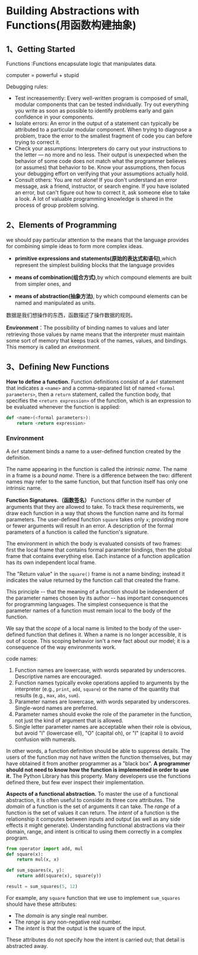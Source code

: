 #  Building Abstractions with Functions(用函数构建抽象)

## 1、Getting Started

Functions :Functions encapsulate logic that manipulates data.

computer = powerful + stupid

Debugging rules:

- Test increasemently:  Every well-written program is composed of small, modular components that can be tested individually. Try out everything you write as soon as possible to identify problems early and gain confidence in your components.
- Isolate errors:  An error in the output of a statement can typically be attributed to a particular modular component. When trying to diagnose a problem, trace the error to the smallest fragment of code you can before trying to correct it.
- Check your assumptions:   Interpreters do carry out your instructions to the letter — no more and no less. Their output is unexpected when the behavior of some code does not match what the programmer believes (or assumes) that behavior to be. Know your assumptions, then focus your debugging effort on verifying that your assumptions actually hold.
- Consult others:  You are not alone! If you don't understand an error message, ask a friend, instructor, or search engine. If you have isolated an error, but can't figure out how to correct it, ask someone else to take a look. A lot of valuable programming knowledge is shared in the process of group problem solving.



## 2、Elements of Programming

we should pay particular attention to the means that the language provides for combining simple ideas to form more complex ideas. 

- **primitive expressions and statements(原始的表达式和语句)**,which represent the simplest building blocks that the language provides

- **means of combination(组合方式)**,by which compound elements are built from simpler ones, and
- **means of abstraction(抽象方法)**, by which compound elements can be named and manipulated as units.

数据是我们想操作的东西，函数描述了操作数据的规则。



**Environment**：The possibility of binding names to values and later retrieving those values by name means that the interpreter must maintain some sort of memory that keeps track of the names, values, and bindings. This memory is called an *environment*.



## 3、Defining New Functions

**How to define a function.** Function definitions consist of a `def` statement that indicates a `<name>` and a comma-separated list of named `<formal parameters>`, then a `return` statement, called the function body, that specifies the `<return expression>` of the function, which is an expression to be evaluated whenever the function is applied:

```python
def <name>(<formal parameters>):
    return <return expression>
```

### Environment

A `def` statement binds a name to a user-defined function created by the definition. 

The name appearing in the function is called the *intrinsic name*. The name in a frame is a *bound name*. There is a difference between the two: different names may refer to the same function, but that function itself has only one intrinsic name.

**Function Signatures.（函数签名）** Functions differ in the number of arguments that they are allowed to take. To track these requirements, we draw each function in a way that shows the function name and its formal parameters. The user-defined function `square` takes only `x`; providing more or fewer arguments will result in an error. A description of the formal parameters of a function is called the function's signature.

The environment in which the body is evaluated consists of two frames: first the local frame that contains formal parameter bindings, then the global frame that contains everything else. Each instance of a function application has its own independent local frame.

The "Return value" in the `square()` frame is not a name binding; instead it indicates the value returned by the function call that created the frame.

This principle -- that the meaning of a function should be independent of the parameter names chosen by its author -- has important consequences for programming languages. The simplest consequence is that the parameter names of a function must remain local to the body of the function.

We say that the *scope* of a local name is limited to the body of the user-defined function that defines it. When a name is no longer accessible, it is out of scope. This scoping behavior isn't a new fact about our model; it is a consequence of the way environments work.

code names:

1. Function names are lowercase, with words separated by underscores. Descriptive names are encouraged.
2. Function names typically evoke operations applied to arguments by the interpreter (e.g., `print`, `add`, `square`) or the name of the quantity that results (e.g., `max`, `abs`, `sum`).
3. Parameter names are lowercase, with words separated by underscores. Single-word names are preferred.
4. Parameter names should evoke the role of the parameter in the function, not just the kind of argument that is allowed.
5. Single letter parameter names are acceptable when their role is obvious, but avoid "l" (lowercase ell), "O" (capital oh), or "I" (capital i) to avoid confusion with numerals.

In other words, a function definition should be able to suppress details. The users of the function may not have written the function themselves, but may have obtained it from another programmer as a "black box". **A programmer should not need to know how the function is implemented in order to use it.** The Python Library has this property. Many developers use the functions defined there, but few ever inspect their implementation.

**Aspects of a functional abstraction.** To master the use of a functional abstraction, it is often useful to consider its three core attributes. The *domain* of a function is the set of arguments it can take. The *range* of a function is the set of values it can return. The *intent* of a function is the relationship it computes between inputs and output (as well as any side effects it might generate). Understanding functional abstractions via their domain, range, and intent is critical to using them correctly in a complex program.

```python
from operator import add, mul
def square(x):
    return mul(x, x)

def sum_squares(x, y):
    return add(square(x), square(y))

result = sum_squares(5, 12)
```

For example, any `square` function that we use to implement `sum_squares` should have these attributes:

- The *domain* is any single real number.
- The *range* is any non-negative real number.
- The *intent* is that the output is the square of the input.

These attributes do not specify how the intent is carried out; that detail is abstracted away.

